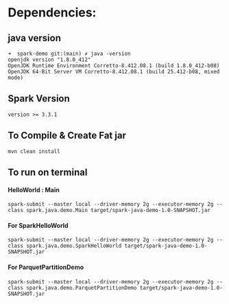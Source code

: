 # Dependencies:

## java version
    ➜  spark-demo git:(main) ✗ java -version                                 
    openjdk version "1.8.0_412"
    OpenJDK Runtime Environment Corretto-8.412.08.1 (build 1.8.0_412-b08)
    OpenJDK 64-Bit Server VM Corretto-8.412.08.1 (build 25.412-b08, mixed mode)

## Spark Version
    version >= 3.3.1


## To Compile & Create Fat jar 
    mvn clean install


## To run on terminal

#### HelloWorld : Main
    spark-submit --master local --driver-memory 2g --executor-memory 2g --class spark.java.demo.Main target/spark-java-demo-1.0-SNAPSHOT.jar

#### For SparkHelloWorld
    spark-submit --master local --driver-memory 2g --executor-memory 2g --class spark.java.demo.SparkHelloWorld target/spark-java-demo-1.0-SNAPSHOT.jar

#### For ParquetPartitionDemo
    spark-submit --master local --driver-memory 2g --executor-memory 2g --class spark.java.demo.ParquetPartitionDemo target/spark-java-demo-1.0-SNAPSHOT.jar